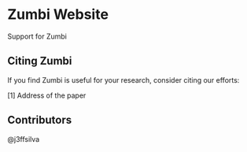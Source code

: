 # Zumbi Website


Support for Zumbi

## Citing Zumbi
If you find Zumbi is useful for your research, consider citing
our efforts:

[1] Address of the paper

## Contributors
@j3ffsilva
